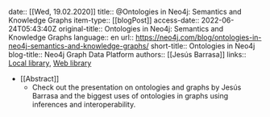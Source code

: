 date:: [[Wed, 19.02.2020]]
title:: @Ontologies in Neo4j: Semantics and Knowledge Graphs
item-type:: [[blogPost]]
access-date:: 2022-06-24T05:43:40Z
original-title:: Ontologies in Neo4j: Semantics and Knowledge Graphs
language:: en
url:: https://neo4j.com/blog/ontologies-in-neo4j-semantics-and-knowledge-graphs/
short-title:: Ontologies in Neo4j
blog-title:: Neo4j Graph Data Platform
authors:: [[Jesús Barrasa]]
links:: [Local library](zotero://select/library/items/P6DNFEDY), [Web library](https://www.zotero.org/users/6520516/items/P6DNFEDY)

- [[Abstract]]
	- Check out the presentation on ontologies and graphs by Jesús Barrasa and the biggest uses of ontologies in graphs using inferences and interoperability.
